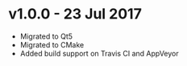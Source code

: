 # v1.0.0 - 23 Jul 2017
* Migrated to Qt5
* Migrated to CMake
* Added build support on Travis CI and AppVeyor
